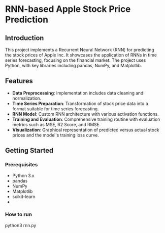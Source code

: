 # RNN-based Apple Stock Price Prediction

## Introduction
This project implements a Recurrent Neural Network (RNN) for predicting the stock prices of Apple Inc. It showcases the application of RNNs in time series forecasting, focusing on the financial market. The project uses Python, with key libraries including pandas, NumPy, and Matplotlib.

## Features
- **Data Preprocessing**: Implementation includes data cleaning and normalization.
- **Time Series Preparation**: Transformation of stock price data into a format suitable for time series forecasting.
- **RNN Model**: Custom RNN architecture with various activation functions.
- **Training and Evaluation**: Comprehensive training routine with evaluation metrics such as MSE, R2 Score, and RMSE.
- **Visualization**: Graphical representation of predicted versus actual stock prices and the model's training loss curve.

## Getting Started

### Prerequisites
- Python 3.x
- pandas
- NumPy
- Matplotlib
- scikit-learn
- 
### How to run
python3 rnn.py


